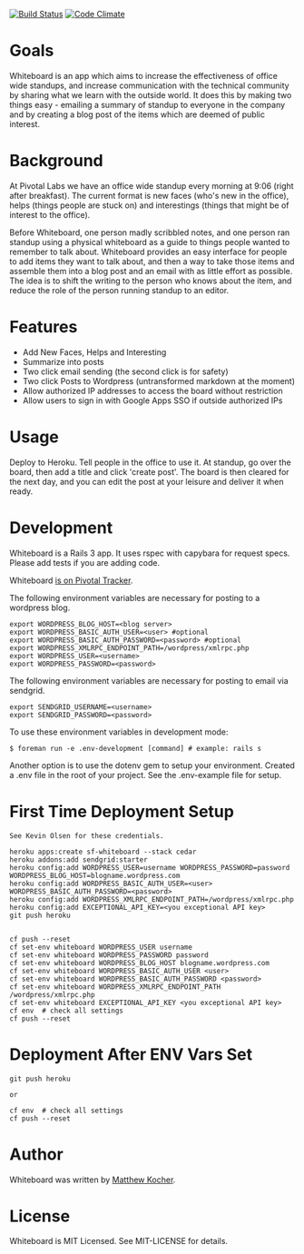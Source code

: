 [![Build Status](https://travis-ci.org/pivotal/whiteboard.png?branch=master)](https://travis-ci.org/pivotal/whiteboard)
[![Code Climate](https://codeclimate.com/badge.png)](https://codeclimate.com/github/pivotal/whiteboard)

Goals
=====
Whiteboard is an app which aims to increase the effectiveness of office wide standups, and increase communication with the technical community by sharing what we learn with the outside world.  It does this by making two things easy - emailing a summary of standup to everyone in the company and by creating a blog post of the items which are deemed of public interest.

Background
==========
At Pivotal Labs we have an office wide standup every morning at 9:06 (right after breakfast). The current format is new faces (who's new in the office), helps (things people are stuck on) and interestings (things that might be of interest to the office).

Before Whiteboard, one person madly scribbled notes, and one person ran standup using a physical whiteboard as a guide to things people wanted to remember to talk about.  Whiteboard provides an easy interface for people to add items they want to talk about, and then a way to take those items and assemble them into a blog post and an email with as little effort as possible.  The idea is to shift the writing to the person who knows about the item, and reduce the role of the person running standup to an editor.

Features
========
- Add New Faces, Helps and Interesting
- Summarize into posts
- Two click email sending (the second click is for safety)
- Two click Posts to Wordpress (untransformed markdown at the moment)
- Allow authorized IP addresses to access the board without restriction
- Allow users to sign in with Google Apps SSO if outside authorized IPs

Usage
=====
Deploy to Heroku. Tell people in the office to use it.  At standup, go over the board, then add a title and click 'create post'.  The board is then cleared for the next day, and you can edit the post at your leisure and deliver it when ready.

Development
===========
Whiteboard is a Rails 3 app. It uses rspec with capybara for request specs.  Please add tests if you are adding code.

Whiteboard [is on Pivotal Tracker](https://www.pivotaltracker.com/projects/560741).

The following environment variables are necessary for posting to a wordpress blog.

    export WORDPRESS_BLOG_HOST=<blog server>
    export WORDPRESS_BASIC_AUTH_USER=<user> #optional
    export WORDPRESS_BASIC_AUTH_PASSWORD=<password> #optional
    export WORDPRESS_XMLRPC_ENDPOINT_PATH=/wordpress/xmlrpc.php
    export WORDPRESS_USER=<username>
    export WORDPRESS_PASSWORD=<password>

The following environment variables are necessary for posting to email via sendgrid.

    export SENDGRID_USERNAME=<username>
    export SENDGRID_PASSWORD=<password>

To use these environment variables in development mode:

    $ foreman run -e .env-development [command] # example: rails s

Another option is to use the dotenv gem to setup your environment. Created a .env file in the root of your project. See the .env-example file for setup.

First Time Deployment Setup
==========
    See Kevin Olsen for these credentials.

	heroku apps:create sf-whiteboard --stack cedar
	heroku addons:add sendgrid:starter
	heroku config:add WORDPRESS_USER=username WORDPRESS_PASSWORD=password WORDPRESS_BLOG_HOST=blogname.wordpress.com
	heroku config:add WORDPRESS_BASIC_AUTH_USER=<user> WORDPRESS_BASIC_AUTH_PASSWORD=<password>
	heroku config:add WORDPRESS_XMLRPC_ENDPOINT_PATH=/wordpress/xmlrpc.php
	heroku config:add EXCEPTIONAL_API_KEY=<you exceptional API key>
	git push heroku


	cf push --reset
	cf set-env whiteboard WORDPRESS_USER username
	cf set-env whiteboard WORDPRESS_PASSWORD password
	cf set-env whiteboard WORDPRESS_BLOG_HOST blogname.wordpress.com
	cf set-env whiteboard WORDPRESS_BASIC_AUTH_USER <user>
	cf set-env whiteboard WORDPRESS_BASIC_AUTH_PASSWORD <password>
	cf set-env whiteboard WORDPRESS_XMLRPC_ENDPOINT_PATH /wordpress/xmlrpc.php
	cf set-env whiteboard EXCEPTIONAL_API_KEY <you exceptional API key>
	cf env  # check all settings
	cf push --reset

Deployment After ENV Vars Set
=============
    git push heroku

    or

    cf env  # check all settings
	cf push --reset

Author
======
Whiteboard was written by [Matthew Kocher](https://github.com/mkocher).

License
=======
Whiteboard is MIT Licensed. See MIT-LICENSE for details.